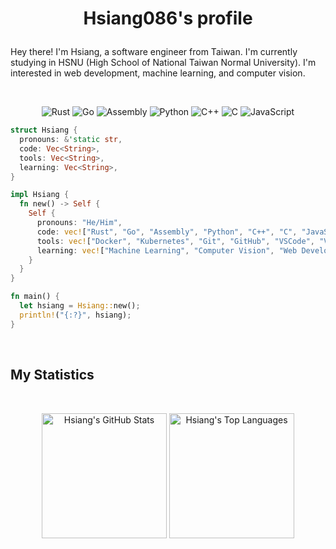 <h1 align="center">
  <p>Hsiang086's profile</p>
</h1>

Hey there! I'm Hsiang, a software engineer from Taiwan. I'm currently studying in HSNU (High School of National Taiwan Normal University). I'm interested in web development, machine learning, and computer vision.

<br>
<p>
<div align="center">
  <!-- rust go asm python c++ c javascript -->
  <img src="https://img.shields.io/badge/-rust-orange?style=for-the-badge&logo=rust&logoColor=white" alt="Rust" />
  <img src="https://img.shields.io/badge/-go-00ADD8?style=for-the-badge&logo=go&logoColor=white" alt="Go" />
  <img src="https://img.shields.io/badge/-assembly-6E4C13?style=for-the-badge&logo=assemblyscript&logoColor=white" alt="Assembly" />
  <img src="https://img.shields.io/badge/-python-3776AB?style=for-the-badge&logo=python&logoColor=white" alt="Python" />
  <img src="https://img.shields.io/badge/-c++-00599C?style=for-the-badge&logo=c%2B%2B&logoColor=white" alt="C++" />
  <img src="https://img.shields.io/badge/-c-A8B9CC?style=for-the-badge&logo=c&logoColor=white" alt="C" />
  <img src="https://img.shields.io/badge/-javascript-F7DF1E?style=for-the-badge&logo=javascript&logoColor=black" alt="JavaScript" />
</div>
</p>

```rust
struct Hsiang {
  pronouns: &'static str,
  code: Vec<String>,
  tools: Vec<String>,
  learning: Vec<String>,
}

impl Hsiang {
  fn new() -> Self {
    Self {
      pronouns: "He/Him",
      code: vec!["Rust", "Go", "Assembly", "Python", "C++", "C", "JavaScript"],
      tools: vec!["Docker", "Kubernetes", "Git", "GitHub", "VSCode", "Vim"],
      learning: vec!["Machine Learning", "Computer Vision", "Web Development"],
    }
  }
}

fn main() {
  let hsiang = Hsiang::new();
  println!("{:?}", hsiang);
}
```

<br>

<h2>
  My Statistics
</h2>

<br>

<p align="center">
  <p align="center">
    <img style="display:inline-block; height: 200px; width=49.5%;" src="https://github-readme-stats.vercel.app/api?username=Hsiang086&show_icons=true&theme=radical" alt="Hsiang's GitHub Stats" />
    <img style="display:inline-block; height: 200px; width=49.5%;" src="https://github-readme-stats.vercel.app/api/top-langs/?username=Hsiang086&layout=compact&theme=radical" alt="Hsiang's Top Languages" />
  </p>
</p>
